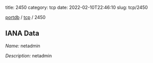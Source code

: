 title: 2450
category: tcp
date: 2022-02-10T22:46:10
slug: tcp/2450

[portdb](/) / [tcp](/category/tcp.html) / 2450


## IANA Data

_Name:_ netadmin

_Description:_ netadmin


